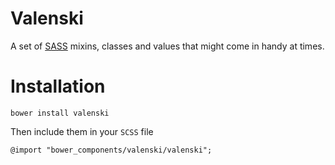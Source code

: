 Valenski
========

A set of [SASS](http://sass-lang.com/) mixins, classes and values that might come in handy at times.

# Installation

    bower install valenski

Then include them in your `SCSS` file

    @import "bower_components/valenski/valenski";
